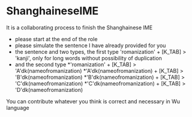 # ShanghaineseIME
It is a collaborating process to finish the Shanghainese IME

* please start at the end of the role
* please simulate the sentence I have already provided for you
* the sentence and two types, the first type 'romanization' + [K_TAB] > 'kanji', only for long words without possibility of duplication
* and the second type 
*'romanization' + [K_TAB] > 'A'dk(nameofromanization)
*'A'dk(nameofromanization) + [K_TAB] > 'B'dk(nameofromanization)
*'B'dk(nameofromanization) + [K_TAB] > 'C'dk(nameofromanization)
*'C'dk(nameofromanization) + [K_TAB] > 'D'dk(nameofromanization)

You can contribute whatever you think is correct and necessary in Wu language
